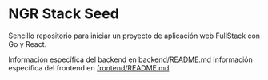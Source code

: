 # NGR Stack Seed

Sencillo repositorio para iniciar un proyecto de aplicación web FullStack con Go y React.

Información específica del backend en [backend/README.md](./back/README.md)
Información específica del frontend en [frontend/README.md](./front/README.md)
